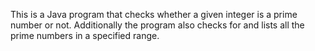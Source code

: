 This is a Java program that checks whether a given integer is a prime number or not.
Additionally the program also checks for and lists all the prime numbers in a specified range.
